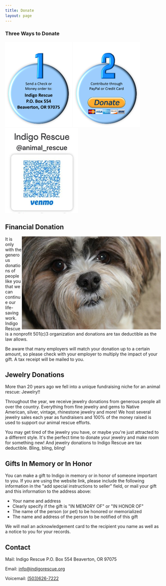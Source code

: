 ```yaml
---
title: Donate
layout: page
---
```


### Three Ways to Donate

<img height="275" src="/assets/images/donate_mail.jpg">
<a href="https://www.paypal.com/donate/?hosted_button_id=2MS8Q28SCR6KQ"><img height="275" src="/assets/images/donate_paypal.jpg"></a>
<img height="275" src="/assets/images/donate_venmo.jpg">


## Financial Donation

<img align="right" height="300" src="/assets/images/donate1.jpg">

It is only with the generous donations of people like you that we can continue our life-saving work. Indigo Rescue is a nonprofit 501(c)3 organization and donations are tax deductible as the law allows.

Be aware that many employers will match your donation up to a certain amount, so please check with your employer to multiply the impact of your gift. A tax receipt will be mailed to you.

## Jewelry Donations

More than 20 years ago we fell into a unique fundraising niche for an animal rescue: Jewelry!!  
  
Throughout the year, we receive jewelry donations from generous people all over the country. Everything from fine jewelry and gems to Native American, silver, vintage, rhinestone jewelry and more! We host several jewelry sales each year as fundraisers and 100% of the money raised is used to support our animal rescue efforts.  
  
You may get tired of the jewelry you have, or maybe you're just attracted to a different style. It's the perfect time to donate your jewelry and make room for something new! And jewelry donations to Indigo Rescue are tax deductible. Bling, bling, bling!

## Gifts In Memory or In Honor

You can make a gift to Indigo in memory or in honor of someone important to you. If you are using the website link, please include the following information in the "add special instructions to seller" field, or mail your gift and this information to the address above:

* Your name and address
* Clearly specify if the gift is "IN MEMORY OF" or "IN HONOR OF"
* The name of the person (or pet) to be honored or memorialized
* The name and address of the person to be notified of this gift

We will mail an acknowledgement card to the recipient you name as well as a notice to you for your records.

## Contact

Mail: Indigo Rescue P.O. Box 554 Beaverton, OR 97075 
  
Email: [info@indigorescue.org](mailto:info@indigorescue.org)
  
Voicemail: [(503)626-7222](tel:5036267222)
